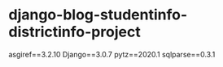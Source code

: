 # django-blog-studentinfo-districtinfo-project
asgiref==3.2.10
Django==3.0.7
pytz==2020.1
sqlparse==0.3.1
